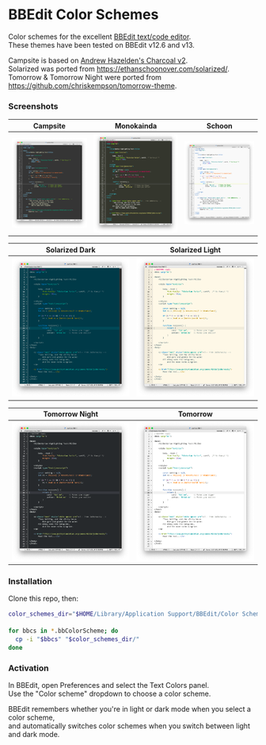 # BBEdit Color Schemes

Color schemes for the excellent [BBEdit text/code editor](https://www.barebones.com/products/bbedit/).   
These themes have been tested on BBEdit v12.6 and v13.

Campsite is based on [Andrew Hazelden's Charcoal v2](https://github.com/AndrewHazelden/More-TextWrangler-and-BBEdit-Color-Schemes/tree/master/Charcoal%20Color%20Scheme).   
Solarized was ported from <https://ethanschoonover.com/solarized/>.   
Tomorrow & Tomorrow Night were ported from <https://github.com/chriskempson/tomorrow-theme>.

### Screenshots

Campsite | Monokainda | Schoon
-------- | ---------- | ---------------
<img src="Screenshots/Campsite.png"> | <img src="Screenshots/Monokainda.png"> | <img src="Screenshots/Schoon.png">

Solarized Dark | Solarized Light
-------------- | ---------------
<img src="Screenshots/Solarized Dark.png"> | <img src="Screenshots/Solarized Light.png">

Tomorrow Night | Tomorrow
-------------- | --------
<img src="Screenshots/Tomorrow Night.png"> | <img src="Screenshots/Tomorrow.png">

### Installation

Clone this repo, then:

```bash
color_schemes_dir="$HOME/Library/Application Support/BBEdit/Color Schemes"

for bbcs in *.bbColorScheme; do
  cp -i "$bbcs" "$color_schemes_dir/"
done
```

### Activation

In BBEdit, open Preferences and select the Text Colors panel.   
Use the "Color scheme" dropdown to choose a color scheme.

BBEdit remembers whether you're in light or dark mode when you select a color scheme,   
and automatically switches color schemes when you switch between light and dark mode.
